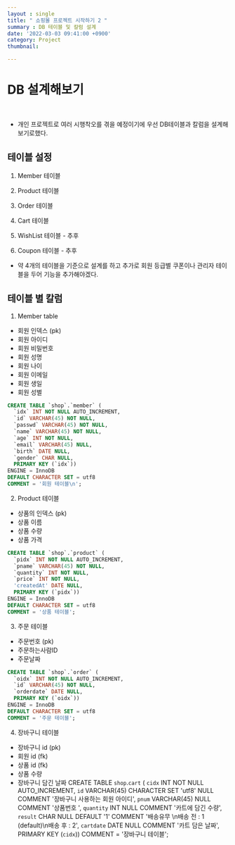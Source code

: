 ```yaml
---
layout : single
title: " 쇼핑몰 프로젝트 시작하기 2 "
summary : DB 테이블 및 칼럼 설계
date: '2022-03-03 09:41:00 +0900'
category: Project
thumbnail: 

---
```


# DB 설계해보기

<BR>

- 개인 프로젝트로 여러 시행착오를 겪을 예정이기에 우선 DB테이블과 칼럼을 설계해보기로했다.

## 테이블 설정 

1) Member 테이블

2) Product 테이블

3) Order 테이블

4) Cart 테이블

5) WishList 테이블 - 추후

6) Coupon 테이블 - 추후

- 약 4개의 테이블을 기준으로 설계를 하고 추가로 회원 등급별 쿠폰이나 관리자 테이블을 두어 기능을 추가해야겠다. 

## 테이블 별 칼럼 

1) Member table
- 회원 인덱스 (pk)
- 회원 아이디 
- 회원 비밀번호
- 회원 성명
- 회원 나이
- 회원 이메일
- 회원 생일
- 회원 성별

```sql
CREATE TABLE `shop`.`member` (
  `idx` INT NOT NULL AUTO_INCREMENT,
  `id` VARCHAR(45) NOT NULL,
  `passwd` VARCHAR(45) NOT NULL,
  `name` VARCHAR(45) NOT NULL,
  `age` INT NOT NULL,
  `email` VARCHAR(45) NULL,
  `birth` DATE NULL,
  `gender` CHAR NULL,
  PRIMARY KEY (`idx`))
ENGINE = InnoDB
DEFAULT CHARACTER SET = utf8
COMMENT = '회원 테이블\n';
```


2) Product 테이블
- 상품의 인덱스 (pk)
- 상품 이름
- 상품 수량
- 상품 가격

```sql
CREATE TABLE `shop`.`product` (
  `pidx` INT NOT NULL AUTO_INCREMENT,
  `pname` VARCHAR(45) NOT NULL,
  `quantity` INT NOT NULL,
  `price` INT NOT NULL,
  'createdAt' DATE NULL,
  PRIMARY KEY (`pidx`))
ENGINE = InnoDB
DEFAULT CHARACTER SET = utf8
COMMENT = '상품 테이블';
```




3) 주문 테이블
- 주문번호 (pk)
- 주문하는사람ID
- 주문날짜

```sql
CREATE TABLE `shop`.`order` (
  `oidx` INT NOT NULL AUTO_INCREMENT,
  `id` VARCHAR(45) NOT NULL,
  `orderdate` DATE NULL,
  PRIMARY KEY (`oidx`))
ENGINE = InnoDB
DEFAULT CHARACTER SET = utf8
COMMENT = '주문 테이블';
```



4) 장바구니 테이블
- 장바구니 id (pk)
- 회원 id (fk)
- 상품 id (fk) 
- 상품 수량 
- 장바구니 담긴 날짜
CREATE TABLE `shop`.`cart` (
  `cidx` INT NOT NULL AUTO_INCREMENT,
  `id` VARCHAR(45) CHARACTER SET 'utf8' NULL COMMENT '장바구니 사용하는 회원 아이디',
  `pnum` VARCHAR(45) NULL COMMENT '상품번호 ',
  `quantity` INT NULL COMMENT '카트에 담긴 수량',
  `result` CHAR NULL DEFAULT '1' COMMENT '배송유무 \n배송 전 : 1  (default)\n배송 후  : 2',
  `cartdate` DATE NULL COMMENT '카트 담은 날짜',
  PRIMARY KEY (`cidx`))
COMMENT = '장바구니 테이블';

